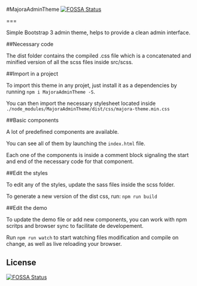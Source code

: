 #MajoraAdminTheme
[![FOSSA Status](https://app.fossa.io/api/projects/git%2Bgithub.com%2FLinkValue%2FMajoraAdminTheme.svg?type=shield)](https://app.fossa.io/projects/git%2Bgithub.com%2FLinkValue%2FMajoraAdminTheme?ref=badge_shield)

===

Simple Bootstrap 3 admin theme, helps to provide a clean admin interface.

##Necessary code

The dist folder contains the compiled .css file which is a concatenated and minified version of all the scss files inside src/scss.

##Import in a project

To import this theme in any projet, just install it as a dependencies by running `npm i MajoraAdminTheme -S`.

You can then import the necessary stylesheet located inside `./node_modules/MajoraAdminTheme/dist/css/majora-theme.min.css`

##Basic components

A lot of predefined components are available.

You can see all of them by launching the `index.html` file.

Each one of the components is inside a comment block signaling the start and end of the necessary code for that component.


##Edit the styles

To edit any of the styles, update the sass files inside the scss folder.

To generate a new version of the dist css, run:
`npm run build`

##Edit the demo

To update the demo file or add new components, you can work with npm scritps and browser sync to facilitate de developement.

Run `npm run watch` to start watching files modification and compile on change, as well as live reloading your browser.


## License
[![FOSSA Status](https://app.fossa.io/api/projects/git%2Bgithub.com%2FLinkValue%2FMajoraAdminTheme.svg?type=large)](https://app.fossa.io/projects/git%2Bgithub.com%2FLinkValue%2FMajoraAdminTheme?ref=badge_large)